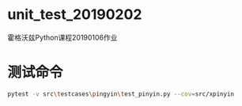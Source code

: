 # unit_test_20190202
霍格沃兹Python课程20190106作业
# 测试命令
```bash
pytest -v src\testcases\pingyin\test_pinyin.py --cov=src/xpinyin
```
